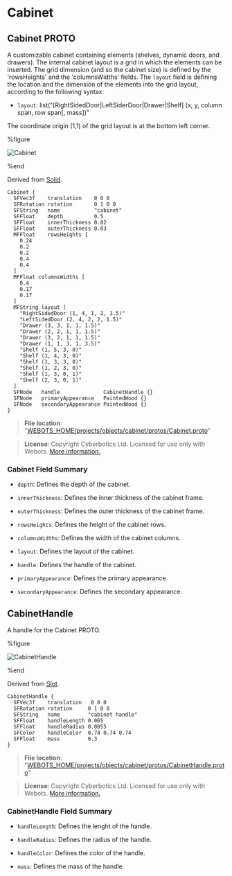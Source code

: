 # Cabinet

## Cabinet PROTO

A customizable cabinet containing elements (shelves, dynamic doors, and drawers).
The internal cabinet layout is a grid in which the elements can be inserted.
The grid dimension (and so the cabinet size) is defined by the 'rowsHeights' and the 'columnsWidths' fields.
The `layout` field is defining the location and the dimension of the elements into the grid layout, according to the following syntax:
- `layout`: list("[RightSidedDoor|LeftSiderDoor|Drawer|Shelf] (x, y, column span, row span[, mass])"

The coordinate origin (1,1) of the grid layout is at the bottom left corner.

%figure

![Cabinet](images/objects/cabinet/Cabinet/model.thumbnail.png)

%end

Derived from [Solid](../reference/solid.md).

```
Cabinet {
  SFVec3f    translation    0 0 0
  SFRotation rotation       0 1 0 0
  SFString   name           "cabinet"
  SFFloat    depth          0.5
  SFFloat    innerThickness 0.02
  SFFloat    outerThickness 0.03
  MFFloat    rowsHeights [
    0.24
    0.2
    0.2
    0.4
    0.4
  ]
  MFFloat columnsWidths [
    0.4
    0.17
    0.17
  ]
  MFString layout [
    "RightSidedDoor (1, 4, 1, 2, 1.5)"
    "LeftSidedDoor (2, 4, 2, 2, 1.5)"
    "Drawer (3, 3, 1, 1, 1.5)"
    "Drawer (2, 2, 1, 1, 1.5)"
    "Drawer (3, 2, 1, 1, 1.5)"
    "Drawer (1, 1, 3, 1, 3.5)"
    "Shelf (1, 5, 3, 0)"
    "Shelf (1, 4, 3, 0)"
    "Shelf (1, 3, 3, 0)"
    "Shelf (1, 2, 3, 0)"
    "Shelf (1, 3, 0, 1)"
    "Shelf (2, 3, 0, 1)"
  ]
  SFNode   handle              CabinetHandle {}
  SFNode   primaryAppearance   PaintedWood {}
  SFNode   secondaryAppearance PaintedWood {}
}
```

> **File location**: "[WEBOTS\_HOME/projects/objects/cabinet/protos/Cabinet.proto](https://github.com/cyberbotics/webots/tree/released/projects/objects/cabinet/protos/Cabinet.proto)"

> **License**: Copyright Cyberbotics Ltd. Licensed for use only with Webots.
[More information.](https://cyberbotics.com/webots_assets_license)

### Cabinet Field Summary

- `depth`: Defines the depth of the cabinet.

- `innerThickness`: Defines the inner thickness of the cabinet frame.

- `outerThickness`: Defines the outer thickness of the cabinet frame.

- `rowsHeights`: Defines the height of the cabinet rows.

- `columnsWidths`: Defines the width of the cabinet columns.

- `layout`: Defines the layout of the cabinet.

- `handle`: Defines the handle of the cabinet.

- `primaryAppearance`: Defines the primary appearance.

- `secondaryAppearance`: Defines the secondary appearance.

## CabinetHandle

A handle for the Cabinet PROTO.

%figure

![CabinetHandle](images/objects/cabinet/CabinetHandle/model.thumbnail.png)

%end

Derived from [Slot](../reference/slot.md).

```
CabinetHandle {
  SFVec3f    translation   0 0 0
  SFRotation rotation     0 1 0 0
  SFString   name         "cabinet handle"
  SFFloat    handleLength 0.065
  SFFloat    handleRadius 0.0055
  SFColor    handleColor  0.74 0.74 0.74
  SFFloat    mass         0.3
}
```

> **File location**: "[WEBOTS\_HOME/projects/objects/cabinet/protos/CabinetHandle.proto](https://github.com/cyberbotics/webots/tree/released/projects/objects/cabinet/protos/CabinetHandle.proto)"

> **License**: Copyright Cyberbotics Ltd. Licensed for use only with Webots.
[More information.](https://cyberbotics.com/webots_assets_license)

### CabinetHandle Field Summary

- `handleLength`: Defines the lenght of the handle.

- `handleRadius`: Defines the radius of the handle.

- `handleColor`: Defines the color of the handle.

- `mass`: Defines the mass of the handle.

